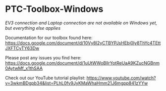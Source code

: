 # PTC-Toolbox-Windows

*EV3 connection and Laptop connection are not available on Windows yet, but everything else applies*

Documentation for our toolbox found here: https://docs.google.com/document/d/10Vy8I2yCTBYPJsHEbj0ly8ThYc4TEttJXFTCyTY63Dw

Please post any issues you find here: https://docs.google.com/document/d/1uUtWWoBllrYotReUaA9KZucNGBnm0AytwMf_x1thSAA

Check out our YouTube tutorial playlist: https://www.youtube.com/watch?v=3wkmBDgpb34&list=PLhL0fv9JyKMaWhaHmm21J6mgpp841zYYw
